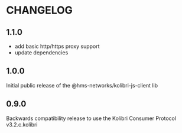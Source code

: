# CHANGELOG

## 1.1.0

- add basic http/https proxy support
- update dependencies

## 1.0.0

Initial public release of the @hms-networks/kolibri-js-client lib

## 0.9.0

Backwards compatibility release to use the Kolibri Consumer Protocol v3.2.c.kolibri
